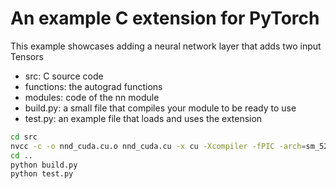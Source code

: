 # An example C extension for PyTorch

This example showcases adding a neural network layer that adds two input Tensors

- src: C source code
- functions: the autograd functions
- modules: code of the nn module
- build.py: a small file that compiles your module to be ready to use
- test.py: an example file that loads and uses the extension

```bash
cd src
nvcc -c -o nnd_cuda.cu.o nnd_cuda.cu -x cu -Xcompiler -fPIC -arch=sm_52
cd ..
python build.py
python test.py
```
